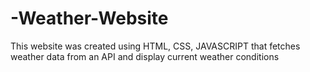 # -Weather-Website
This website was created using HTML, CSS, JAVASCRIPT that fetches weather data from an API and display current weather conditions
